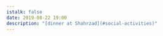 ```yaml
---
istalk: false
date: 2019-08-22 19:00
description: "[dinner at Shahrzad](#social-activities)"
---
```

